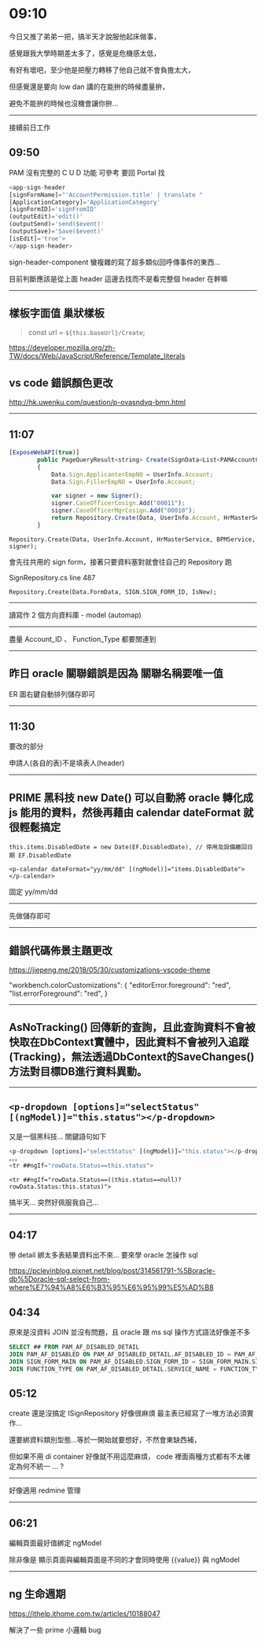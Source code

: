 # 09:10

今日又推了弟弟一把，搞半天才說服他起床做事，

感覺跟我大學時期差太多了，感覺是危機感太低，

有好有壞吧，至少他是把壓力轉移了他自己就不會負擔太大，

但感覺還是要向 low dan 講的在能拚的時候盡量拚，

避免不能拚的時候也沒機會讓你拚...

---

接續前日工作

## 09:50

PAM 沒有完整的 C U D 功能 可參考 要回 Portal 找

```javascript
<app-sign-header
[signFormName]="'AccountPermission.title' | translate "
[ApplicationCategory]='ApplicationCategory'
[signFormID]='signFromID'
(outputEdit)='edit()'
(outputSend)='send($event)'
(outputSave)='Save($event)'
[isEdit]='true'>
</app-sign-header>
```

sign-header-component 蠻複雜的寫了超多類似回呼傳事件的東西...

目前判斷應該是從上面 header 這邊去找而不是看完整個 header 在幹嘛

---

## 樣板字面值 巢狀樣板

> const url = `${this.baseUrl}/Create`;

<https://developer.mozilla.org/zh-TW/docs/Web/JavaScript/Reference/Template_literals>

## vs code 錯誤顏色更改

<http://hk.uwenku.com/question/p-ovasndvq-bmn.html>

---

## 11:07

```javascript
[ExposeWebAPI(true)]
        public PageQueryResult<string> Create(SignData<List<PAMAccountChange>> Data)
        {
            Data.Sign.ApplicanterEmpNO = UserInfo.Account;
            Data.Sign.FillerEmpNO = UserInfo.Account;

            var signer = new Signer();
            signer.CaseOfficerCosign.Add("00011");
            signer.CaseOfficerMgrCosign.Add("00010");
            return Repository.Create(Data, UserInfo.Account, HrMasterService, BPMService, signer);
        }
```

`Repository.Create(Data, UserInfo.Account, HrMasterService, BPMService, signer);`

會先往共用的 sign form，接著只要資料塞對就會往自己的 Repository 跑

SignRepository.cs line 487

`Repository.Create(Data.FormData, SIGN.SIGN_FORM_ID, IsNew);`

---

讀寫作 2 個方向資料庫 - model (automap)

---

盡量 Account_ID 、 Function_Type 都要關連到

---

## 昨日 oracle 關聯錯誤是因為 關聯名稱要唯一值

ER 圖右鍵自動排列儲存即可

---

## 11:30

要改的部分

申請人(各自的表)不是填表人(header)

---

## PRIME 黑科技 new Date() 可以自動將 oracle 轉化成 js 能用的資料，然後再藉由 calendar dateFormat 就很輕鬆搞定

`this.items.DisabledDate = new Date(EF.DisabledDate), // 停用及設備繳回日期 EF.DisabledDate`

`<p-calendar dateFormat="yy/mm/dd" [(ngModel)]="items.DisabledDate"></p-calendar>`

固定 yy/mm/dd

---

先做儲存即可

---

## 錯誤代碼佈景主題更改

<https://jiepeng.me/2018/05/30/customizations-vscode-theme>

"workbench.colorCustomizations": {
        "editorError.foreground": "red",
        "list.errorForeground": "red",
    }

---

## AsNoTracking() 回傳新的查詢，且此查詢資料不會被快取在DbContext實體中，因此資料不會被列入追蹤(Tracking)，無法透過DbContext的SaveChanges()方法對目標DB進行資料異動。

---

## `<p-dropdown [options]="selectStatus" [(ngModel)]="this.status"></p-dropdown>`

又是一個黑科技... 關鍵語句如下

```javascript
<p-dropdown [options]="selectStatus" [(ngModel)]="this.status"></p-dropdown>
。。。
<tr ##ngIf="rowData.Status==this.status">
```

`<tr ##ngIf="rowData.Status==((this.status==null)?rowData.Status:this.status)">`

搞半天... 突然好佩服我自己...

---

## 04:17

慘 detail 綁太多表結果資料出不來... 要來學 oracle 怎操作 sql

<https://pclevinblog.pixnet.net/blog/post/314561791-%5Boracle-db%5Doracle-sql-select-from-where%E7%94%A8%E6%B3%95%E6%95%99%E5%AD%B8>

## 04:34

原來是沒資料 JOIN 並沒有問題，且 oracle 跟 ms sql 操作方式語法好像差不多

```SQL
SELECT ## FROM PAM_AF_DISABLED_DETAIL
JOIN PAM_AF_DISABLED ON PAM_AF_DISABLED_DETAIL.AF_DISABLED_ID = PAM_AF_DISABLED.ID
JOIN SIGN_FORM_MAIN ON PAM_AF_DISABLED.SIGN_FORM_ID = SIGN_FORM_MAIN.SIGN_FORM_ID
JOIN FUNCTION_TYPE ON PAM_AF_DISABLED_DETAIL.SERVICE_NAME = FUNCTION_TYPE.ID
```

## 05:12

create 還是沒搞定 ISignRepository 好像很麻煩 最主表已經寫了一堆方法必須實作...

還要綁資料類別型態...等於一開始就要想好，不然會東缺西補，

但如果不用 di container 好像就不用這麼麻煩， code 裡面兩種方式都有不太確定為何不統一 ... ?

---

好像適用 redmine 管理

---

## 06:21

編輯頁面最好值綁定 ngModel

除非像是 顯示頁面與編輯頁面是不同的才會同時使用 {{value}} 與 ngModel

---

## ng 生命週期

<https://ithelp.ithome.com.tw/articles/10188047>

解決了一些 prime 小邏輯 bug
